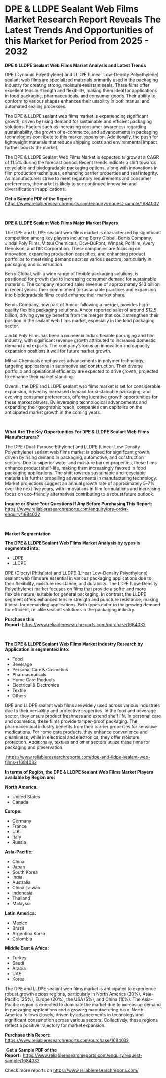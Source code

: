 <p><h1>DPE & LLDPE Sealant Web Films Market Research Report Reveals The Latest Trends And Opportunities of this Market for Period from 2025 - 2032</h1></p><p><strong>DPE & LLDPE Sealant Web Films Market Analysis and Latest Trends</strong></p>
<p><p>DPE (Dynamic Polyethylene) and LLDPE (Linear Low-Density Polyethylene) sealant web films are specialized materials primarily used in the packaging industry for creating strong, moisture-resistant seals. These films offer excellent tensile strength and flexibility, making them ideal for applications in food packaging, pharmaceuticals, and consumer goods. Their ability to conform to various shapes enhances their usability in both manual and automated sealing processes.</p><p>The DPE & LLDPE sealant web films market is experiencing significant growth, driven by rising demand for sustainable and efficient packaging solutions. Factors such as increasing consumer awareness regarding sustainability, the growth of e-commerce, and advancements in packaging technologies contribute to this market expansion. Additionally, the push for lightweight materials that reduce shipping costs and environmental impact further boosts the market.</p><p>The DPE & LLDPE Sealant Web Films Market is expected to grow at a CAGR of 11.5% during the forecast period. Recent trends indicate a shift towards recyclable and biodegradable packaging options, along with innovations in film production techniques, enhancing barrier properties and seal integrity. As manufacturers strive to meet regulatory requirements and consumer preferences, the market is likely to see continued innovation and diversification in applications.</p></p>
<p><strong>Get a Sample PDF of the Report:&nbsp;</strong> <a href="https://www.reliableresearchreports.com/enquiry/request-sample/1684032?utm_campaign=2279&utm_medium=2&utm_source=Github&utm_content=ia&utm_term=26032025&utm_id=dpe-lldpe-sealant-web-films">https://www.reliableresearchreports.com/enquiry/request-sample/1684032</a></p>
<p>&nbsp;</p>
<p><strong>DPE & LLDPE Sealant Web Films Major Market Players</strong></p>
<p><p>The DPE and LLDPE sealant web films market is characterized by significant competition among key players including Berry Global, Bemis Company, Jindal Poly Films, Mitsui Chemicals, Dow-DuPont, Winpak, Polifilm, Avery Dennison, and DIC Corporation. These companies are focusing on innovation, expanding production capacities, and enhancing product portfolios to meet rising demands across various sectors, particularly in packaging and construction.</p><p>Berry Global, with a wide range of flexible packaging solutions, is positioned for growth due to increasing consumer demand for sustainable materials. The company reported sales revenue of approximately $13 billion in recent years. Their commitment to sustainable practices and expansion into biodegradable films could enhance their market share.</p><p>Bemis Company, now part of Amcor following a merger, provides high-quality flexible packaging solutions. Amcor reported sales of around $12.5 billion, driving synergy benefits from the merger that could strengthen their position in the sealant web films market, especially in the food packaging sector.</p><p>Jindal Poly Films has been a pioneer in India’s flexible packaging and film industry, with significant revenue growth attributed to increased domestic demand and exports. The company’s focus on innovation and capacity expansion positions it well for future market growth.</p><p>Mitsui Chemicals emphasizes advancements in polymer technology, targeting applications in automotive and construction. Their diverse portfolio and operational efficiency are expected to drive growth, projected to enhance their market standing.</p><p>Overall, the DPE and LLDPE sealant web films market is set for considerable expansion, driven by increased demand for sustainable packaging, and evolving consumer preferences, offering lucrative growth opportunities for these market players. By leveraging technological advancements and expanding their geographic reach, companies can capitalize on the anticipated market growth in the coming years.</p></p>
<p>&nbsp;</p>
<p><strong>What Are The Key Opportunities For DPE & LLDPE Sealant Web Films Manufacturers?</strong></p>
<p><p>The DPE (Dual-Purpose Ethylene) and LLDPE (Linear Low-Density Polyethylene) sealant web films market is poised for significant growth, driven by rising demand in packaging, automotive, and construction sectors. Due to superior water and moisture barrier properties, these films enhance product shelf-life, making them increasingly favored in food packaging applications. The shift towards sustainable and recyclable materials is further propelling advancements in manufacturing technology. Market projections suggest an annual growth rate of approximately 5-7% over the next five years, with innovations in film formulations and increasing focus on eco-friendly alternatives contributing to a robust future outlook.</p></p>
<p><strong>Inquire or Share Your Questions If Any Before Purchasing This Report:</strong> <a href="https://www.reliableresearchreports.com/enquiry/pre-order-enquiry/1684032?utm_campaign=2279&utm_medium=2&utm_source=Github&utm_content=ia&utm_term=26032025&utm_id=dpe-lldpe-sealant-web-films">https://www.reliableresearchreports.com/enquiry/pre-order-enquiry/1684032</a></p>
<p>&nbsp;</p>
<p><strong>Market Segmentation</strong></p>
<p><strong>The DPE & LLDPE Sealant Web Films Market Analysis by types is segmented into:</strong></p>
<p><ul><li>LDPE</li><li>LLDPE</li></ul></p>
<p><p>DPE (Dioctyl Phthalate) and LLDPE (Linear Low-Density Polyethylene) sealant web films are essential in various packaging applications due to their flexibility, moisture resistance, and durability. The LDPE (Low-Density Polyethylene) market focuses on films that provide a softer and more flexible nature, suitable for general packaging. In contrast, the LLDPE segment offers enhanced tensile strength and puncture resistance, making it ideal for demanding applications. Both types cater to the growing demand for efficient, reliable sealant solutions in the packaging industry.</p></p>
<p><strong>Purchase this Report:&nbsp;</strong><a href="https://www.reliableresearchreports.com/purchase/1684032?utm_campaign=2279&utm_medium=2&utm_source=Github&utm_content=ia&utm_term=26032025&utm_id=dpe-lldpe-sealant-web-films">https://www.reliableresearchreports.com/purchase/1684032</a></p>
<p>&nbsp;</p>
<p><strong>The DPE & LLDPE Sealant Web Films Market Industry Research by Application is segmented into:</strong></p>
<p><ul><li>Food</li><li>Beverage</li><li>Personal Care & Cosmetics</li><li>Pharmaceuticals</li><li>Home Care Products</li><li>Electrical & Electronics</li><li>Textile</li><li>Others</li></ul></p>
<p><p>DPE and LLDPE sealant web films are widely used across various industries due to their versatility and protective properties. In the food and beverage sector, they ensure product freshness and extend shelf life. In personal care and cosmetics, these films provide tamper-proof packaging. The pharmaceutical industry benefits from their barrier properties for sensitive medications. For home care products, they enhance convenience and cleanliness, while in electrical and electronics, they offer moisture protection. Additionally, textiles and other sectors utilize these films for packaging and preservation.</p></p>
<p><a href="https://www.reliableresearchreports.com/dpe-and-lldpe-sealant-web-films-r1684032?utm_campaign=2279&utm_medium=2&utm_source=Github&utm_content=ia&utm_term=26032025&utm_id=dpe-lldpe-sealant-web-films">&nbsp;https://www.reliableresearchreports.com/dpe-and-lldpe-sealant-web-films-r1684032</a></p>
<p><strong>In terms of Region, the DPE & LLDPE Sealant Web Films Market Players available by Region are:</strong></p>
<p>
    <p> <strong> North America: </strong>
        <ul>
            <li>United States</li>
            <li>Canada</li>
        </ul>
        </p> 
    <p> <strong> Europe: </strong>
        <ul>
            <li>Germany</li>
            <li>France</li>
            <li>U.K.</li>
            <li>Italy</li>
            <li>Russia</li>
        </ul>
        </p> 
    <p> <strong> Asia-Pacific: </strong>
        <ul>
            <li>China</li>
            <li>Japan</li>
            <li>South Korea</li>
            <li>India</li>
            <li>Australia</li>
            <li>China Taiwan</li>
            <li>Indonesia</li>
            <li>Thailand</li>
            <li>Malaysia</li>
        </ul>
        </p> 
    <p> <strong> Latin America: </strong>
        <ul>
            <li>Mexico</li>
            <li>Brazil</li>
            <li>Argentina Korea</li>
            <li>Colombia</li>
        </ul>
        </p> 
    <p> <strong> Middle East & Africa: </strong>
        <ul>
            <li>Turkey</li>
            <li>Saudi</li>
            <li>Arabia</li>
            <li>UAE</li>
            <li>Korea</li>
        </ul>
    </p>
    </p>
<p><p>The DPE and LLDPE sealant web films market is anticipated to experience robust growth across regions, particularly in North America (30%), Asia-Pacific (35%), Europe (20%), the USA (5%), and China (10%). The Asia-Pacific region is expected to dominate the market due to increasing demand in packaging applications and a growing manufacturing base. North America follows closely, driven by advancements in technology and significant consumption across various sectors. Collectively, these regions reflect a positive trajectory for market expansion.</p></p>
<p><strong>Purchase this Report: </strong><a href="https://www.reliableresearchreports.com/purchase/1684032?utm_campaign=2279&utm_medium=2&utm_source=Github&utm_content=ia&utm_term=26032025&utm_id=dpe-lldpe-sealant-web-films">https://www.reliableresearchreports.com/purchase/1684032</a></p>
<p>&nbsp;<strong>Get a Sample PDF of the Report:&nbsp;&nbsp;</strong><a href="https://www.reliableresearchreports.com/enquiry/request-sample/1684032?utm_campaign=2279&utm_medium=2&utm_source=Github&utm_content=ia&utm_term=26032025&utm_id=dpe-lldpe-sealant-web-films">https://www.reliableresearchreports.com/enquiry/request-sample/1684032</a></p>
<p><strong></strong></p>
<p>Check more reports on <a href="https://www.reliableresearchreports.com/?utm_campaign=2279&utm_medium=2&utm_source=Github&utm_content=ia&utm_term=26032025&utm_id=dpe-lldpe-sealant-web-films">https://www.reliableresearchreports.com/</a></p>